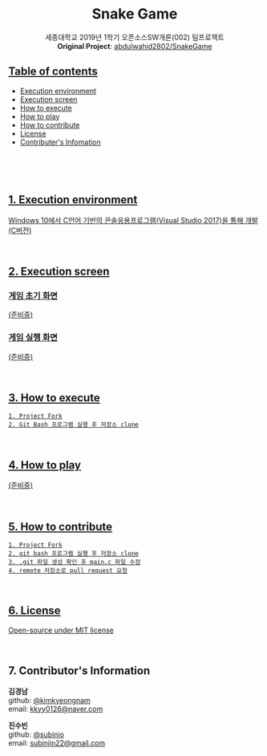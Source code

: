 <div align="center">
  <h1 align="center">Snake Game</h1>
  <p align="center">
    세종대학교 2019년 1학기 오픈소스SW개론(002) 팀프로젝트  
    <br><b>Original Project</b>: <a href=https://github.com/abdulwahid2802/SnakeGame> abdulwahid2802/SnakeGame
  </p>
</div>

## Table of contents
* Execution environment
* Execution screen
* How to execute
* How to play
* How to contribute
* License
* Contributer's Infomation

<br>

<br>

<br>

## 1. Execution environment  
Windows 10에서 C언어 기반의 콘솔응용프로그램(Visual Studio 2017)을 통해 개발 (C버전)

<br>

## 2. Execution screen

### 게임 초기 화면
(준비중)
### 게임 실행 화면
(준비중)

<br>

## 3. How to execute
    1. Project Fork
    2. Git Bash 프로그램 실행 후 저장소 clone

<br>

## 4. How to play
(준비중)

<br>

## 5. How to contribute
    1. Project Fork
    2. git bash 프로그램 실행 후 저장소 clone
    3. .git 파일 생성 확인 후 main.c 파일 수정
    4. remote 저장소로 pull request 요청

<br>

## 6. License
[Open-source under MIT license](https://tldrlegal.com/license/mit-license)


<br>

## 7. Contributor's Information
**김경남**  
github: [@kimkyeongnam](https://github.com/kimkyeongnam)  
email: kkyy0126@naver.com

**진수빈**  
github: [@subinio](https://github.com/subinio)  
email: subinjin22@gmail.com
